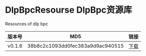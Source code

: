 # DlpBpcResourse DlpBpc资源库
Resources of dlp bpc 

|版本号    |MD5                               |链接                                       |
|:---      | ---                              | ---                                       |
|v0.1.6    |38b8c2c1093dd0fec383a9d9ac940515  |[下载](./src/v0.1.6/release.rar)           |
